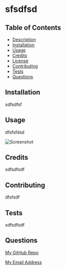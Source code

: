 # sfsdfsd

## Table of Contents

- [Description](#description)
- [Installation](#installation)
- [Usage](#usage)
- [Credits](#credits)
- [License](#license)
- [Contributing](#contributing)
- [Tests](#tests)
- [Questions](#questions)

## Installation

sdfsdfsf

## Usage

dfsfsfdsd

![Screenshot](sdfsdfs)

## Credits

sdfsdfsdf



## Contributing

dfsfsdf

## Tests

sdfsdfsdf

## Questions

[My GitHub Repo](dsfsdfsdf)

[My Email Address](sdfsdfsdf)

